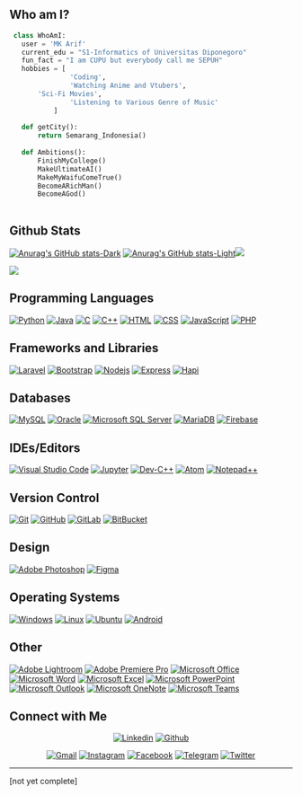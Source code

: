 <!-- ### Hi there 👋 -->
<!--
**MKMaarif/MKMaarif** is a ✨ _special_ ✨ repository because its `README.md` (this file) appears on your GitHub profile.

Here are some ideas to get you started:

- 🔭 I’m currently working on ...
- 🌱 I’m currently learning ...
- 👯 I’m looking to collaborate on ...
- 🤔 I’m looking for help with ...
- 💬 Ask me about ...
- 📫 How to reach me: ...
- 😄 Pronouns: ...
- ⚡ Fun fact: ...
-->

## Who am I?

 ```python
  class WhoAmI:
    user = 'MK Arif'
	current_edu = "S1-Informatics of Universitas Diponegoro"
    fun_fact = "I am CUPU but everybody call me SEPUH"
	hobbies = [
				'Coding',
			 	'Watching Anime and Vtubers',
        'Sci-Fi Movies',
				'Listening to Various Genre of Music'
			]
	
	def getCity():
		return Semarang_Indonesia()
	
	def Ambitions():
        FinishMyCollege()
        MakeUltimateAI()
        MakeMyWaifuComeTrue()
        BecomeARichMan()
        BecomeAGod()
	
 ```
 
 ## Github Stats
 
[![Anurag's GitHub stats-Dark](https://github-readme-stats.vercel.app/api?username=MKMaarif&show_icons=true&theme=dark#gh-dark-mode-only)](https://github.com/anuraghazra/github-readme-stats#gh-dark-mode-only)
[![Anurag's GitHub stats-Light](https://github-readme-stats.vercel.app/api?username=MKMaarif&show_icons=true&theme=default#gh-light-mode-only)](https://github.com/anuraghazra/github-readme-stats#gh-light-mode-only)<img src="https://github-readme-streak-stats.herokuapp.com/?user=MKMaarif&theme=blueberry_duo"/>

<img src="https://github-readme-stats.vercel.app/api/top-langs/?username=MKMaarif&layout=compact&theme=github_dark"/>
 
 ## Programming Languages

<p>
	<a href="#"><img alt="Python" src="https://img.shields.io/badge/-Python-green?logo=python&logoColor=white"></a>
  <a href="#"><img alt="Java" src="https://img.shields.io/badge/Java-%23ED8B00.svg?logo=java&logoColor=white"></a>
  <a href="#"><img alt="C" src="https://img.shields.io/badge/C%20-%232370ED.svg?logo=c&logoColor=white"></a>
  <a href="#"><img alt="C++" src="https://img.shields.io/badge/C++%20-%2300599C.svg?logo=c%2B%2B&logoColor=white"></a>
  <a href="#"><img alt="HTML" src="https://img.shields.io/badge/HTML%20-%23E34F26.svg?logo=html5&logoColor=white"></a>
  <a href="#"><img alt="CSS" src="https://img.shields.io/badge/CSS%20-%231572B6.svg?logo=css3&logoColor=white"></a>
  <a href="#"><img alt="JavaScript" src="https://img.shields.io/badge/JavaScript%20-%23F7DF1E.svg?logo=javascript&logoColor=black"></a>
  <a href="#"><img alt="PHP" src="https://img.shields.io/badge/PHP%20-%23777BB4.svg?logo=php&logoColor=white"></a>
</p>

## Frameworks and Libraries
<p>
  <a href="#"><img alt="Laravel" src="https://img.shields.io/badge/Laravel-FF2D20?logo=laravel&logoColor=white"></a>
  <a href="#"><img alt="Bootstrap" src="https://img.shields.io/badge/Bootstrap-563D7C?logo=bootstrap&logoColor=white"></a>
  <a href="#"><img alt="Nodejs" src="https://img.shields.io/badge/Node.js-43853D?logo=node.js&logoColor=white"></a>
  <a href="#"><img alt="Express" src="https://img.shields.io/badge/Express.js-404D59?logo=express&logoColor=white"></a>
  <a href="#"><img alt="Hapi" src="https://img.shields.io/badge/hapi.js-404D59?logo=hapi.js&logoColor=white"></a>
</p>

## Databases
<p>
  <a href="#"><img alt="MySQL" src="https://img.shields.io/badge/MySQL-00000F?logo=mysql&logoColor=white"></a>
  <a href="#"><img alt="Oracle" src="https://img.shields.io/badge/Oracle-F80000?logo=oracle&logoColor=black"></a>
  <a href="#"><img alt="Microsoft SQL Server" src="https://img.shields.io/badge/Microsoft_SQL_Server-CC2927?logo=microsoft-sql-server&logoColor=white"></a>
  <a href="#"><img alt="MariaDB" src="https://img.shields.io/badge/MariaDB-003545?logo=mariadb&logoColor=white"></a>
  <a href="#"><img alt="Firebase" src="https://img.shields.io/badge/firebase-ffca28?logo=firebase&logoColor=black"></a>
</p> 

## IDEs/Editors
<p>
  <a href="#"><img alt="Visual Studio Code" src="https://img.shields.io/badge/Visual_Studio_Code-007ACC?logo=visual-studio-code&logoColor=white"></a>
  <a href="#"><img alt="Jupyter" src="https://img.shields.io/badge/Jupyter-F37626.svg?logo=Jupyter&logoColor=white"></a>
	<a href="#"><img alt="Dev-C++" src="https://img.shields.io/badge/-Dev--C%2B%2B-blue.svg?logo=c++-dev&logoColor=white"></a>
  <a href="#"><img alt="Atom" src="https://img.shields.io/badge/Atom-66595C?logo=atom&logoColor=white"></a>
  <a href="#"><img alt="Notepad++" src="https://img.shields.io/badge/Notepad++-90E59A?logo=notepad%2B%2B&logoColor=black"></a>
</p>

## Version Control
<p>
  <a href="#"><img alt="Git" src="https://img.shields.io/badge/Git-F05032?logo=git&logoColor=white"></a>
  <a href="#"><img alt="GitHub" src="https://img.shields.io/badge/GitHub-100000?logo=github&logoColor=white"></a>
  <a href="#"><img alt="GitLab" src="https://img.shields.io/badge/GitLab-FCA121?logo=gitlab&logoColor=white"></a>
  <a href="#"><img alt="BitBucket" src="https://img.shields.io/badge/BitBucket-0052CC?logo=bitbucket&logoColor=white"></a>
</p>

## Design
<p>
  <a href="#"><img alt="Adobe Photoshop" src="https://img.shields.io/badge/Adobe_Photoshop-31A8FF?logo=adobe-photoshop&logoColor=white"></a>
  <a href="#"><img alt="Figma" src="https://img.shields.io/badge/Figma-F24E1E?logo=figma&logoColor=white"></a>
</p>

## Operating Systems
<p>
  <a href="#"><img alt="Windows" src="https://img.shields.io/badge/Windows-0078D6?logo=windows&logoColor=white"></a>
  <a href="#"><img alt="Linux" src="https://img.shields.io/badge/Linux-FCC624?logo=linux&logoColor=black"></a>
  <a href="#"><img alt="Ubuntu" src="https://img.shields.io/badge/Ubuntu-E95420?logo=ubuntu&logoColor=white"></a>
  <a href="#"><img alt="Android" src="https://img.shields.io/badge/Android-3DDC84?logo=android&logoColor=white"></a>
</p>


## Other
<p>
  <a href="#"><img alt="Adobe Lightroom" src="https://img.shields.io/badge/Adobe_Lightroom-31A8FF?logo=adobe-lightroom&logoColor=white"></a>
  <a href="#"><img alt="Adobe Premiere Pro" src="https://img.shields.io/badge/Adobe_Premiere_Pro-9999FF?logo=adobe-premiere-pro&logoColor=white"></a>
  <a href="#"><img alt="Microsoft Office" src="https://img.shields.io/badge/Microsoft_Office-D83B01?logo=microsoft-office&logoColor=white"></a>
  <a href="#"><img alt="Microsoft Word" src="https://img.shields.io/badge/Microsoft_Word-2B579A?logo=microsoft-word&logoColor=white"></a>
  <a href="#"><img alt="Microsoft Excel" src="https://img.shields.io/badge/Microsoft_Excel-217346?logo=microsoft-excel&logoColor=white"></a>
  <a href="#"><img alt="Microsoft PowerPoint" src="https://img.shields.io/badge/Microsoft_PowerPoint-B7472A?logo=microsoft-powerpoint&logoColor=white"></a>
  <a href="#"><img alt="Microsoft Outlook" src="https://img.shields.io/badge/Microsoft_Outlook-0078D4?logo=microsoft-outlook&logoColor=white"></a>
  <a href="#"><img alt="Microsoft OneNote" src="https://img.shields.io/badge/Microsoft_OneNote-7719AA?logo=microsoft-onenote&logoColor=white"></a>
  <a href="#"><img alt="Microsoft Teams" src="https://img.shields.io/badge/Microsoft_Teams-6264A7?logo=microsoft-teams&logoColor=white"></a>
</p>


<!-- ## Software and Tools
<p>
  <a href="#"><img alt="Git" src="https://img.shields.io/badge/Git%20-%23F05033.svg?logo=git&logoColor=white"></a>
  <a href="#"><img alt="Visual Studio Code" src="https://img.shields.io/badge/Visual%20Studio%20Code-0078d7.svg?logo=visual-studio-code&logoColor=white"></a>
  <a href="#"><img alt="Jupyter" src="https://img.shields.io/badge/Jupyter-F37626.svg?logo=Jupyter&logoColor=white"></a>
	<a href="#"><img alt="Dev-C++" src="https://img.shields.io/badge/-Dev--C%2B%2B-blue.svg?logo=c++-dev&logoColor=white"></a>
</p>

## Browsers
<p>
	<a href="#"><img alt="Edge" src="https://img.shields.io/badge/Microsoft_Edge-0078D7?logo=Microsoft-edge&logoColor=white"></a>
	<a href="#"><img alt="Chrome" src="https://img.shields.io/badge/Google_chrome-4285F4?logo=Google-Chrome&logoColor=white"></a>
  <a href="#"><img alt="Firefox" src="https://img.shields.io/badge/Firefox-FF7139?logo=Firefox-Browser&logoColor=white"></a>
	<a href="#"><img alt="Opera" src="https://img.shields.io/badge/-Opera-red?logo=Opera&logoColor=white"></a>
</p> -->

## Connect with Me
<p align="center">
  <a href="https://www.linkedin.com/in/mk-maarif/"><img alt="Linkedin" title="Jaydeep Yadav Linkedin" src="https://img.shields.io/badge/LinkedIn-0077B5?style=for-the-badge&logo=linkedin&logoColor=white"></a>
  <a href="https://github.com/MKMaarif"><img alt="Github" title="Jaydeep Yadav Github" src="https://img.shields.io/badge/GitHub-100000?style=for-the-badge&logo=github&logoColor=white"></a>
</p>
<p align="center">
  <a href=""><img alt="Gmail" title="Jaydeep Yadav Gmail" src="https://img.shields.io/badge/Gmail-D14836?style=for-the-badge&logo=gmail&logoColor=white"></a>
  <a href="https://instagram.com/mk.arif_"><img alt="Instagram" title="Jaydeep Yadav Instagram" src="https://img.shields.io/badge/Instagram-E4405F?style=for-the-badge&logo=instagram&logoColor=white"></a>
  <a href="https://www.facebook.com/m.arif.359778/"><img alt="Facebook" title="Jaydeep Yadav FB" src="https://img.shields.io/badge/Facebook-1877F2?style=for-the-badge&logo=facebook&logoColor=white"></a>
  <a href="https://t.me/MK_Arif"><img alt="Telegram" title="Jaydeep Yadav Telegram" src="https://img.shields.io/badge/Telegram-2CA5E0?style=for-the-badge&logo=telegram&logoColor=white"></a> 
  <a href=""><img alt="Twitter" title="Jaydeep Yadav Twitter" src="https://img.shields.io/badge/Twitter-1DA1F2?style=for-the-badge&logo=twitter&logoColor=white"></a>
</p>

------
[not yet complete]
